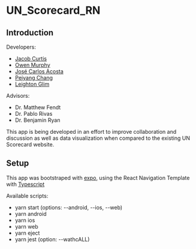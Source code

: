 # UN_Scorecard_RN

Introduction
------------


Developers:

<ul>
  
  <li> <a href="https://github.com/nnazo" > Jacob Curtis </a> </li>
  <li> <a href="https://github.com" > Owen Murphy </a> </li>
  <li> <a href="https://github.com/Josekeitor"> José Carlos Acosta </a> </li>
  <li> <a href=""> Peiyang Chang </a> </li>
  <li> <a href="https://github.com/leightonglim" > Leighton Glim </a> </li>
  
</ul>

Advisors:

<ul>
  
  <li> Dr. Matthew Fendt </li>
  <li> Dr. Pablo Rivas </li>
  <li> Dr. Benjamin Ryan </li>
  
</ul>

This app is being developed in an effort to improve collaboration and discussion as well as data visualization when compared to the existing UN Scorecard website.

Setup
------

This app was bootstraped with <a href="https://expo.io">expo</a>, using the React Navigation Template with <a href="https://www.typescriptlang.org">Typescript</a>

Available scripts:

<ul>
  
  <li> yarn start (options: --android, --ios, --web) </li>
  <li> yarn android </li>
  <li> yarn ios </li>
  <li> yarn web </li>
  <li> yarn eject </li>
  <li> yarn jest (option: --wathcALL) </li>
  
</ul>

